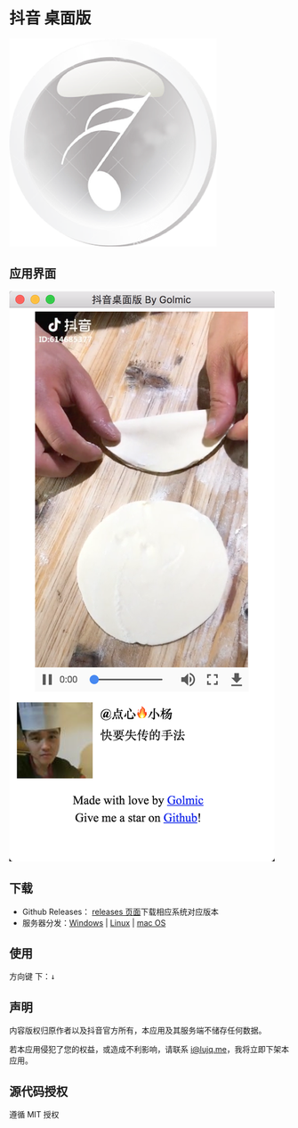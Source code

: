 # 抖音 桌面版

![](./icons/a.png)

## 应用界面

![](./screenshot/macos.png)

## 下载

- Github Releases：
  [releases 页面](https://github.com/lujqme/douyin/releases)下载相应系统对应版本
- 服务器分发：[Windows](https://dl.lujianqiang.com/DouYin-win32-x64.zip) | [Linux](https://dl.lujianqiang.com/DouYin-linux-x64.zip) | [mac OS](https://dl.lujianqiang.com/DouYin-darwin-x64.zip)

## 使用

方向键 下：<kbd>↓</kbd>

## 声明

内容版权归原作者以及抖音官方所有，本应用及其服务端不储存任何数据。

若本应用侵犯了您的权益，或造成不利影响，请联系 i@lujq.me，我将立即下架本应用。

## 源代码授权

遵循 MIT 授权
